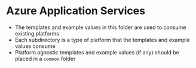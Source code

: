 # Azure Application Services
- The templates and example values in this folder are used to consume existing platforms
- Each subdirectory is a type of platform that the templates and example values consume
- Platform agnostic templates and example values (if any) should be placed in a `common` folder
